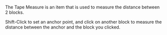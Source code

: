 The Tape Measure is an item that is used to measure the distance between 2 blocks.

Shift-Click to set an anchor point, and click on another block to measure the distance between the anchor and the block you clicked.